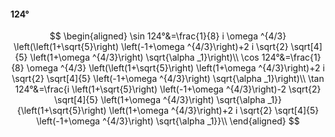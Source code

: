 #### 124°

$$
\begin{aligned}
\sin 124°&=\frac{1}{8} i \omega ^{4/3} \left(\left(1+\sqrt{5}\right) \left(-1+\omega ^{4/3}\right)+2 i \sqrt{2} \sqrt[4]{5} \left(1+\omega ^{4/3}\right) \sqrt{\alpha
_1}\right)\\
\cos 124°&=\frac{1}{8} \omega ^{4/3} \left(\left(1+\sqrt{5}\right) \left(1+\omega ^{4/3}\right)+2 i \sqrt{2} \sqrt[4]{5} \left(-1+\omega ^{4/3}\right) \sqrt{\alpha
_1}\right)\\
\tan 124°&=\frac{i \left(1+\sqrt{5}\right) \left(-1+\omega ^{4/3}\right)-2 \sqrt{2} \sqrt[4]{5} \left(1+\omega ^{4/3}\right) \sqrt{\alpha _1}}{\left(1+\sqrt{5}\right)
\left(1+\omega ^{4/3}\right)+2 i \sqrt{2} \sqrt[4]{5} \left(-1+\omega ^{4/3}\right) \sqrt{\alpha _1}}\\
\end{aligned}
$$

